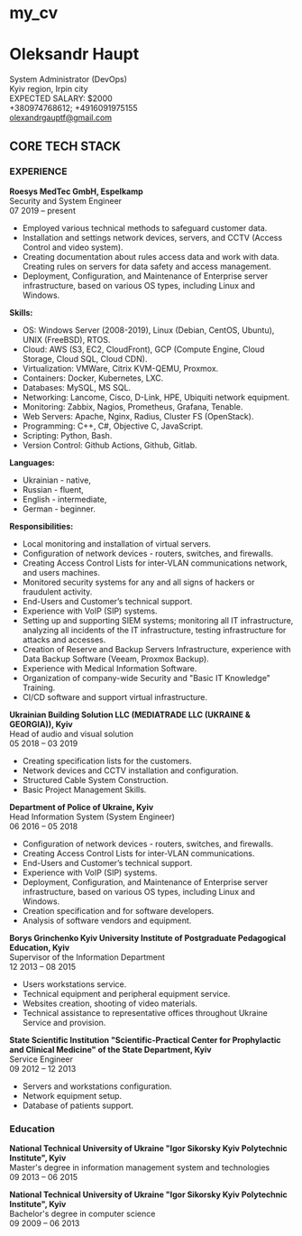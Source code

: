 # my_cv
# Oleksandr Haupt

System Administrator (DevOps)  
Kyiv region, Irpin city  
EXPECTED SALARY: $2000  
+380974768612; +4916091975155  
olexandrgauptf@gmail.com  

## CORE TECH STACK

### EXPERIENCE

**Roesys MedTec GmbH, Espelkamp**  
Security and System Engineer  
07 2019 – present  

- Employed various technical methods to safeguard customer data.
- Installation and settings network devices, servers, and CCTV (Access Control and video system).
- Creating documentation about rules access data and work with data. Creating rules on servers for data safety and access management.
- Deployment, Configuration, and Maintenance of Enterprise server infrastructure, based on various OS types, including Linux and Windows.

**Skills:**
- OS: Windows Server (2008-2019), Linux (Debian, CentOS, Ubuntu), UNIX (FreeBSD), RTOS.
- Cloud: AWS (S3, EC2, CloudFront), GCP (Compute Engine, Cloud Storage, Cloud SQL, Cloud CDN).
- Virtualization: VMWare, Citrix KVM-QEMU, Proxmox.
- Containers: Docker, Kubernetes, LXC.
- Databases: MySQL, MS SQL.
- Networking: Lancome, Cisco, D-Link, HPE, Ubiquiti network equipment.
- Monitoring: Zabbix, Nagios, Prometheus, Grafana, Tenable.
- Web Servers: Apache, Nginx, Radius, Cluster FS (OpenStack).
- Programming: C++, С#, Objective C, JavaScript.
- Scripting: Python, Bash.
- Version Control: Github Actions, Github, Gitlab.

**Languages:**  
- Ukrainian - native,  
- Russian - fluent,  
- English - intermediate,  
- German - beginner.

**Responsibilities:**
- Local monitoring and installation of virtual servers.
- Configuration of network devices - routers, switches, and firewalls.
- Creating Access Control Lists for inter-VLAN communications network, and users machines.
- Monitored security systems for any and all signs of hackers or fraudulent activity.
- End-Users and Customer’s technical support.
- Experience with VoIP (SIP) systems.
- Setting up and supporting SIEM systems; monitoring all IT infrastructure, analyzing all incidents of the IT infrastructure, testing infrastructure for attacks and accesses.
- Creation of Reserve and Backup Servers Infrastructure, experience with Data Backup Software (Veeam, Proxmox Backup).
- Experience with Medical Information Software.
- Organization of company-wide Security and "Basic IT Knowledge" Training.
- CI/CD software and support virtual infrastructure.

**Ukrainian Building Solution LLC (MEDIATRADE LLC (UKRAINE & GEORGIA)), Kyiv**  
Head of audio and visual solution  
05 2018 – 03 2019  

- Creating specification lists for the customers.
- Network devices and CCTV installation and configuration.
- Structured Cable System Construction.
- Basic Project Management Skills.

**Department of Police of Ukraine, Kyiv**  
Head Information System (System Engineer)  
06 2016 – 05 2018  

- Configuration of network devices - routers, switches, and firewalls.
- Creating Access Control Lists for inter-VLAN communications.
- End-Users and Customer’s technical support.
- Experience with VoIP (SIP) systems.
- Deployment, Configuration, and Maintenance of Enterprise server infrastructure, based on various OS types, including Linux and Windows.
- Creation specification and for software developers.
- Analysis of software vendors and equipment.

**Borys Grinchenko Kyiv University Institute of Postgraduate Pedagogical Education, Kyiv**  
Supervisor of the Information Department  
12 2013 – 08 2015  

- Users workstations service.
- Technical equipment and peripheral equipment service.
- Websites creation, shooting of video materials.
- Technical assistance to representative offices throughout Ukraine Service and provision.

**State Scientific Institution "Scientific-Practical Center for Prophylactic and Clinical Medicine" of the State Department, Kyiv**  
Service Engineer  
09 2012 – 12 2013  

- Servers and workstations configuration.
- Network equipment setup.
- Database of patients support.

### Education

**National Technical University of Ukraine "Igor Sikorsky Kyiv Polytechnic Institute", Kyiv**  
Master's degree in information management system and technologies  
09 2013 – 06 2015  

**National Technical University of Ukraine "Igor Sikorsky Kyiv Polytechnic Institute", Kyiv**  
Bachelor's degree in computer science  
09 2009 – 06 2013
